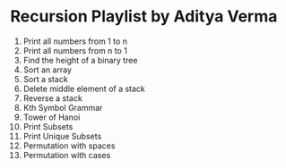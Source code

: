 # Recursion Playlist by Aditya Verma

1. Print all numbers from 1 to n
2. Print all numbers from n to 1
3. Find the height of a binary tree
4. Sort an array
5. Sort a stack
6. Delete middle element of a stack
7. Reverse a stack
8. Kth Symbol Grammar
9. Tower of Hanoi
10. Print Subsets
11. Print Unique Subsets
12. Permutation with spaces
13. Permutation with cases
